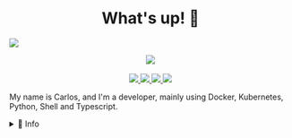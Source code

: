 <h1 align="center"><strong>What's up!</strong> 👋</h1>

![](https://i.imgur.com/BsMQ5YM.png)

<p align="center">
	<img src="https://github-readme-stats.vercel.app/api?username=CarlosSMA&theme=radical&show_icons=true">
	<br> <br>
	<a href="mailto:souza.alvarez03@gmail.com">
		<img src="https://img.shields.io/badge/Gmail-D14836?style=for-the-badge&logo=gmail&logoColor=white">
	</a>
	<a href="https://linkedin.com/in/carlos-eduardo-alvarez">
		<img src="https://img.shields.io/badge/LinkedIn-0077B5?style=for-the-badge&logo=linkedin&logoColor=white">
	</a>
	<a href="https://gitlab.com/CarlosSMA">
		<img src="https://img.shields.io/badge/GitLab-330F63?style=for-the-badge&logo=gitlab&logoColor=white">
	</a>
	<a href="https://hub.docker.com/u/carlossma">
		<img src="https://img.shields.io/badge/DockerHub-2CA5E0?style=for-the-badge&logo=docker&logoColor=white">
	</a>
</p>


My name is Carlos, and I'm a developer, mainly using Docker, Kubernetes, Python, Shell and Typescript.

<details>
<summary>📘 Info</summary>

## 🎓 Education


- **Information Systems**
	
  :school: **Universidade Federal Rural de Pernambuco (UFRPE)** (Recife ─ PE)

  :calendar: 2022-
	
	
- **Systems development**
	
  :school: **Escola Técnica Estadual Porto Digital** (Recife ─ PE)

  :calendar: 2019-2021

## :robot: Technical stuff

<h3 align="center">Studying</h3>

<p align="center">
	<a href="https://www.docker.com/">
		<img src="https://img.shields.io/badge/Docker-2CA5E0?style=for-the-badge&logo=docker&logoColor=white">
	</a>
	<a href="https://kubernetes.io">
		<img src="https://img.shields.io/badge/kubernetes-326ce5.svg?&style=for-the-badge&logo=kubernetes&logoColor=white">
	</a>
	<a href="https://www.python.org/">
		<img src="https://img.shields.io/badge/Python-3776AB?style=for-the-badge&logo=python&logoColor=white">
	</a>
	<a href="https://golang.org/">
		<img src="https://img.shields.io/badge/Go-00ADD8?style=for-the-badge&logo=go&logoColor=white">
	</a>
	<a href="https://www.rust-lang.org">
		<img src="https://img.shields.io/badge/Rust-black?style=for-the-badge&logo=rust&logoColor=#E57324">
	</a>
</p>
<h3 align="center">Plan to study</h3>
<p align="center">
	<a href="https://webassembly.org/">
		<img src="https://img.shields.io/badge/WebAssembly-654FF0?style=for-the-badge&logo=WebAssembly&logoColor=white">
	</a>
	<a href="https://cloud.google.com/">
		<img src="https://img.shields.io/badge/Google_Cloud-4285F4?style=for-the-badge&logo=google-cloud&logoColor=white">
	</a>
	<a href="https://aws.amazon.com/">
		<img src="https://img.shields.io/badge/Amazon_AWS-232F3E?style=for-the-badge&logo=amazon-aws&logoColor=white">
	</a>
<br>
	<a href="https://github.com/features/actions">
		<img src="https://img.shields.io/badge/GitHub_Actions-2088FF?style=for-the-badge&logo=github-actions&logoColor=white">
	</a>
	<a href="https://about.gitlab.com/">
		<img src="https://img.shields.io/badge/GitLab-330F63?style=for-the-badge&logo=gitlab&logoColor=white">
	</a>
</p>



## :earth_americas: Languages


|                    :us: English                     | :brazil: Portuguese |
| :-------------------------------------------------: | :-----------------: |
| **C2** ([EFSET](https://www.efset.org/cert/vK1f6v)) |     **Native**      |


## :chart_with_upwards_trend: Career Plan

Currently, I intend to start my professional carrer by developing my DevOps skills, both in the technical side (e.g. Cloud, Clusters) and the management side (e.g. Agile, DevOps Philosofy). 

Apart from DevOps, I also have interest in QA, Embedded Systems and Systems Architecture, so I'd love to learn more about those subjects as well.

---

## Inspirations for my ReadMe
<p align="left">
	<a href="https://github.com/alexandresanlim">
		<img src="https://avatars.githubusercontent.com/u/5353685?v=4" height="70">
		<img src="https://img.shields.io/badge/Alexandre%20Sanlim-100000?style=for-the-badge&logo=github&logoColor=white">
	</a>
	<br> <br>
	<a href="https://github.com/filiptronicek">
		<img src="https://avatars.githubusercontent.com/u/29888641?v=4" height="70">
		<img src="https://img.shields.io/badge/Filip%20Tron%C3%AD%C4%8Dek-100000?style=for-the-badge&logo=github&logoColor=white">
	</a>
</p>

